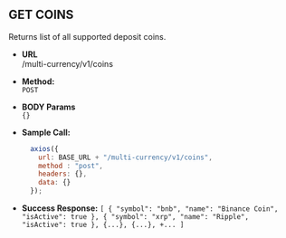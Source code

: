 **GET COINS**
----
Returns list of all supported deposit coins.

* **URL** <br />
  /multi-currency/v1/coins

* **Method:** <br />
  `POST`

*  **BODY Params** <br />
  `{}`

* **Sample Call:**
  ```javascript
    axios({
      url: BASE_URL + "/multi-currency/v1/coins",
      method : "post",
      headers: {},
      data: {}
    });
  ```

* **Success Response:**
  `[
    {
      "symbol": "bnb",
      "name": "Binance Coin",
      "isActive": true
    },
    {
      "symbol": "xrp",
      "name": "Ripple",
      "isActive": true
    },
    {...},
    {...},
    +...
  ]`

